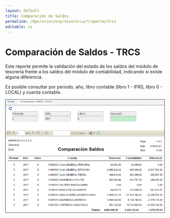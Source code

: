 ```yaml
---
layout: default
title: Comparación de Saldos
permalink: /Operacion/erp/tesoreria/treporte/trcs
editable: si
---
```


# Comparación de Saldos - TRCS

Este reporte permite la validación del estado de los saldos del módulo de tesorería frente a los saldos del módulo de contabilidad, indicando si existe alguna diferencia.

Es posible consultar por periodo, año, libro contable (libro 1 - IFRS, libro 0 - LOCAL) y cuenta contable.  


![](TRCS.png)







